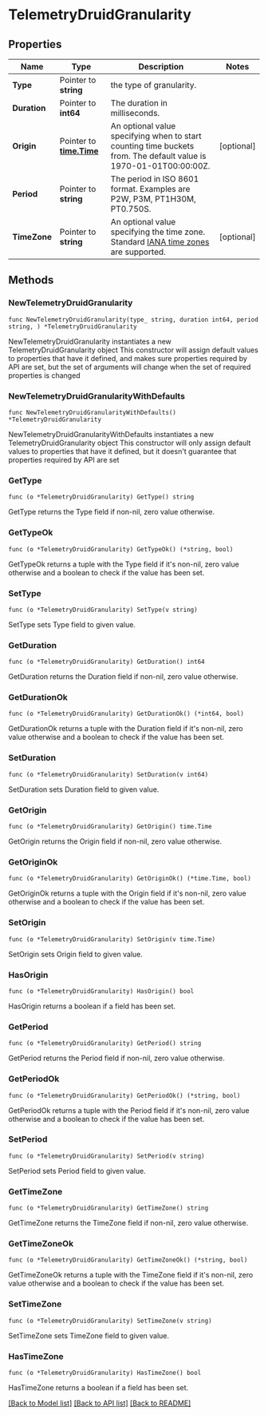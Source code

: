 # TelemetryDruidGranularity

## Properties

Name | Type | Description | Notes
------------ | ------------- | ------------- | -------------
**Type** | Pointer to **string** | the type of granularity. | 
**Duration** | Pointer to **int64** | The duration in milliseconds. | 
**Origin** | Pointer to [**time.Time**](time.Time.md) | An optional value specifying when to start counting time buckets from. The default value is 1970-01-01T00:00:00Z. | [optional] 
**Period** | Pointer to **string** | The period in ISO 8601 format. Examples are P2W, P3M, PT1H30M, PT0.750S. | 
**TimeZone** | Pointer to **string** | An optional value specifying the time zone. Standard [IANA time zones](http://joda-time.sourceforge.net/timezones.html) are supported. | [optional] 

## Methods

### NewTelemetryDruidGranularity

`func NewTelemetryDruidGranularity(type_ string, duration int64, period string, ) *TelemetryDruidGranularity`

NewTelemetryDruidGranularity instantiates a new TelemetryDruidGranularity object
This constructor will assign default values to properties that have it defined,
and makes sure properties required by API are set, but the set of arguments
will change when the set of required properties is changed

### NewTelemetryDruidGranularityWithDefaults

`func NewTelemetryDruidGranularityWithDefaults() *TelemetryDruidGranularity`

NewTelemetryDruidGranularityWithDefaults instantiates a new TelemetryDruidGranularity object
This constructor will only assign default values to properties that have it defined,
but it doesn't guarantee that properties required by API are set

### GetType

`func (o *TelemetryDruidGranularity) GetType() string`

GetType returns the Type field if non-nil, zero value otherwise.

### GetTypeOk

`func (o *TelemetryDruidGranularity) GetTypeOk() (*string, bool)`

GetTypeOk returns a tuple with the Type field if it's non-nil, zero value otherwise
and a boolean to check if the value has been set.

### SetType

`func (o *TelemetryDruidGranularity) SetType(v string)`

SetType sets Type field to given value.


### GetDuration

`func (o *TelemetryDruidGranularity) GetDuration() int64`

GetDuration returns the Duration field if non-nil, zero value otherwise.

### GetDurationOk

`func (o *TelemetryDruidGranularity) GetDurationOk() (*int64, bool)`

GetDurationOk returns a tuple with the Duration field if it's non-nil, zero value otherwise
and a boolean to check if the value has been set.

### SetDuration

`func (o *TelemetryDruidGranularity) SetDuration(v int64)`

SetDuration sets Duration field to given value.


### GetOrigin

`func (o *TelemetryDruidGranularity) GetOrigin() time.Time`

GetOrigin returns the Origin field if non-nil, zero value otherwise.

### GetOriginOk

`func (o *TelemetryDruidGranularity) GetOriginOk() (*time.Time, bool)`

GetOriginOk returns a tuple with the Origin field if it's non-nil, zero value otherwise
and a boolean to check if the value has been set.

### SetOrigin

`func (o *TelemetryDruidGranularity) SetOrigin(v time.Time)`

SetOrigin sets Origin field to given value.

### HasOrigin

`func (o *TelemetryDruidGranularity) HasOrigin() bool`

HasOrigin returns a boolean if a field has been set.

### GetPeriod

`func (o *TelemetryDruidGranularity) GetPeriod() string`

GetPeriod returns the Period field if non-nil, zero value otherwise.

### GetPeriodOk

`func (o *TelemetryDruidGranularity) GetPeriodOk() (*string, bool)`

GetPeriodOk returns a tuple with the Period field if it's non-nil, zero value otherwise
and a boolean to check if the value has been set.

### SetPeriod

`func (o *TelemetryDruidGranularity) SetPeriod(v string)`

SetPeriod sets Period field to given value.


### GetTimeZone

`func (o *TelemetryDruidGranularity) GetTimeZone() string`

GetTimeZone returns the TimeZone field if non-nil, zero value otherwise.

### GetTimeZoneOk

`func (o *TelemetryDruidGranularity) GetTimeZoneOk() (*string, bool)`

GetTimeZoneOk returns a tuple with the TimeZone field if it's non-nil, zero value otherwise
and a boolean to check if the value has been set.

### SetTimeZone

`func (o *TelemetryDruidGranularity) SetTimeZone(v string)`

SetTimeZone sets TimeZone field to given value.

### HasTimeZone

`func (o *TelemetryDruidGranularity) HasTimeZone() bool`

HasTimeZone returns a boolean if a field has been set.


[[Back to Model list]](../README.md#documentation-for-models) [[Back to API list]](../README.md#documentation-for-api-endpoints) [[Back to README]](../README.md)


